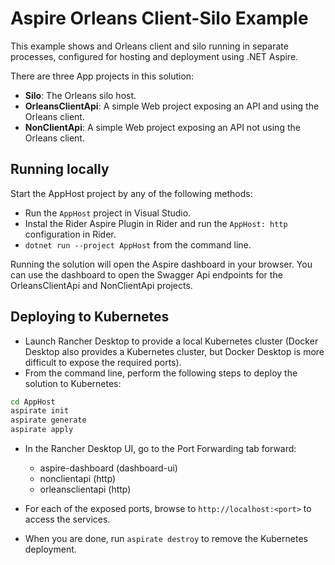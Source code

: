 # Aspire Orleans Client-Silo Example

This example shows and Orleans client and silo running in separate processes,
configured for hosting and deployment using .NET Aspire.

There are three App projects in this solution:

- **Silo**: The Orleans silo host.
- **OrleansClientApi**: A simple Web project exposing an API and using the Orleans client.
- **NonClientApi**: A simple Web project exposing an API not using the Orleans client.

## Running locally

Start the AppHost project by any of the following methods:

- Run the `AppHost` project in Visual Studio.
- Instal the Rider Aspire Plugin in Rider and run the `AppHost: http` configuration in Rider.
- `dotnet run --project AppHost` from the command line.

Running the solution will open the Aspire dashboard in your browser. 
You can use the dashboard to open the Swagger Api endpoints for the 
OrleansClientApi and NonClientApi projects.

## Deploying to Kubernetes

- Launch Rancher Desktop to provide a local Kubernetes cluster (Docker Desktop
also provides a Kubernetes cluster, but Docker Desktop is more difficult to
expose the required ports).
- From the command line, perform the following steps to deploy the solution to Kubernetes:

```bash
cd AppHost
aspirate init
aspirate generate
aspirate apply
```

- In the Rancher Desktop UI, go to the Port Forwarding tab forward:

  - aspire-dashboard (dashboard-ui)
  - nonclientapi (http)
  - orleansclientapi (http)

- For each of the exposed ports, browse to `http://localhost:<port>` to access the services.

- When you are done, run `aspirate destroy` to remove the Kubernetes deployment.